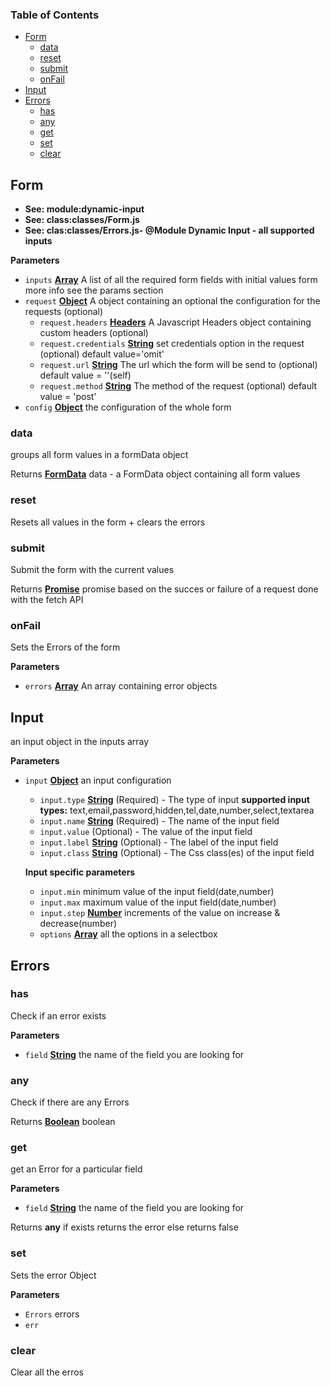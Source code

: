 
### Table of Contents

-   [Form](#form)
    -   [data](#data)
    -   [reset](#reset)
    -   [submit](#submit)
    -   [onFail](#onfail)
-   [Input](#input)
-   [Errors](#errors)
    -   [has](#has)
    -   [any](#any)
    -   [get](#get)
    -   [set](#set)
    -   [clear](#clear)

## Form

-   **See: module:dynamic-input**
-   **See: class:classes/Form.js**
-   **See: clas:classes/Errors.js-   @Module Dynamic Input - all supported inputs**

**Parameters**

-   `inputs` **[Array](https://developer.mozilla.org/en-US/docs/Web/JavaScript/Reference/Global_Objects/Array)** A list of all the required form fields with initial values form more info see the params section
-   `request` **[Object](https://developer.mozilla.org/en-US/docs/Web/JavaScript/Reference/Global_Objects/Object)** A object containing an optional the configuration for the requests (optional)
    -   `request.headers` **[Headers](https://developer.mozilla.org/en-US/docs/Web/HTML/Element/header)** A Javascript Headers object containing custom headers (optional)
    -   `request.credentials` **[String](https://developer.mozilla.org/en-US/docs/Web/JavaScript/Reference/Global_Objects/String)** set credentials option in the request (optional) default value='omit'
    -   `request.url` **[String](https://developer.mozilla.org/en-US/docs/Web/JavaScript/Reference/Global_Objects/String)** The url which the form will be send to (optional) default value = ''(self)
    -   `request.method` **[String](https://developer.mozilla.org/en-US/docs/Web/JavaScript/Reference/Global_Objects/String)** The method of the request (optional) default value = 'post'
-   `config` **[Object](https://developer.mozilla.org/en-US/docs/Web/JavaScript/Reference/Global_Objects/Object)** the configuration of the whole form

### data

groups all form values in a formData object

Returns **[FormData](https://developer.mozilla.org/en-US/docs/Web/API/FormData)** data - a FormData object containing all form values

### reset

Resets all values in the form + clears the errors

### submit

Submit the form with the current values

Returns **[Promise](https://developer.mozilla.org/en-US/docs/Web/JavaScript/Reference/Global_Objects/Promise)** promise based on the succes or failure of a request done with the fetch API

### onFail

Sets the Errors of the form

**Parameters**

-   `errors` **[Array](https://developer.mozilla.org/en-US/docs/Web/JavaScript/Reference/Global_Objects/Array)** An array containing error objects

## Input
an input object in the inputs array

**Parameters**
-   `input` **[Object](https://developer.mozilla.org/en-US/docs/Web/JavaScript/Reference/Global_Objects/Object)** an input configuration
    -   `input.type` **[String](https://developer.mozilla.org/en-US/docs/Web/JavaScript/Reference/Global_Objects/String)** (Required) - The type of input **supported input types:** text,email,password,hidden,tel,date,number,select,textarea
    -   `input.name` **[String](https://developer.mozilla.org/en-US/docs/Web/JavaScript/Reference/Global_Objects/String)** (Required) - The name of the input field
    -   `input.value`  (Optional) - The value of the input field
    -   `input.label` **[String](https://developer.mozilla.org/en-US/docs/Web/JavaScript/Reference/Global_Objects/String)** (Optional) - The label of the input field
    -   `input.class` **[String](https://developer.mozilla.org/en-US/docs/Web/JavaScript/Reference/Global_Objects/String)** (Optional) - The Css class(es) of the input field

    **Input specific parameters**

    -   `input.min`  minimum value of the input field(date,number)
    -   `input.max`  maximum value of the input field(date,number)
    -   `input.step` **[Number](https://developer.mozilla.org/en-US/docs/Web/JavaScript/Reference/Global_Objects/Number)** increments of the value on increase & decrease(number)
    -   `options` **[Array](https://developer.mozilla.org/en-US/docs/Web/JavaScript/Reference/Global_Objects/Array)** all the options in a selectbox

## Errors

### has

Check if an error exists

**Parameters**

-   `field` **[String](https://developer.mozilla.org/en-US/docs/Web/JavaScript/Reference/Global_Objects/String)** the name of the field you are looking for

### any

Check if there are any Errors

Returns **[Boolean](https://developer.mozilla.org/en-US/docs/Web/JavaScript/Reference/Global_Objects/Boolean)** boolean

### get

get an Error for a particular field

**Parameters**

-   `field` **[String](https://developer.mozilla.org/en-US/docs/Web/JavaScript/Reference/Global_Objects/String)** the name of the field you are looking for

Returns **any** if exists returns the error else returns false

### set

Sets the error Object

**Parameters**

-   `Errors`  errors
-   `err`  

### clear

Clear all the erros
